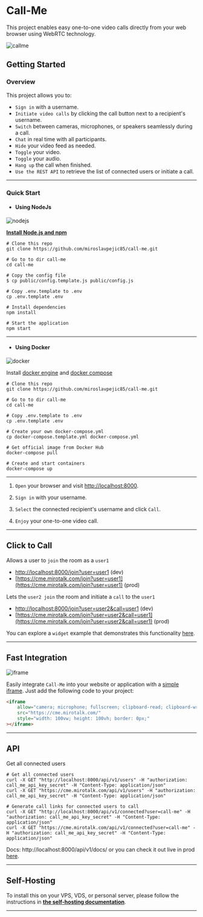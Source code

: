 # Call-Me

This project enables easy one-to-one video calls directly from your web browser using WebRTC technology.

![callme](./assets/doc/callme.png)

## Getting Started

### Overview

This project allows you to:

- `Sign in` with a username.
- `Initiate video calls` by clicking the call button next to a recipient's username.
- `Switch` between cameras, microphones, or speakers seamlessly during a call.
- `Chat` in real time with all participants.
- `Hide` your video feed as needed.
- `Toggle` your video.
- `Toggle` your audio.
- `Hang up` the call when finished.
- `Use the REST API` to retrieve the list of connected users or initiate a call.

---

### Quick Start

- #### Using NodeJs

![nodejs](public/assets/nodejs.png)

**[Install Node.js and npm](https://nodejs.org/en/download)**

```shell
# Clone this repo
git clone https://github.com/miroslavpejic85/call-me.git

# Go to to dir call-me
cd call-me

# Copy the config file
$ cp public/config.template.js public/config.js

# Copy .env.template to .env
cp .env.template .env

# Install dependencies
npm install

# Start the application
npm start
```

---

- #### Using Docker

![docker](public/assets/docker.png)

Install [docker engine](https://docs.docker.com/engine/install/) and [docker compose](https://docs.docker.com/compose/install/)

```shell
# Clone this repo
git clone https://github.com/miroslavpejic85/call-me.git

# Go to to dir call-me
cd call-me

# Copy .env.template to .env
cp .env.template .env

# Create your own docker-compose.yml
cp docker-compose.template.yml docker-compose.yml

# Get official image from Docker Hub
docker-compose pull

# Create and start containers
docker-compose up
```

---

1. `Open` your browser and visit [http://localhost:8000](http://localhost:8000).

2. `Sign in` with your username.

3. `Select` the connected recipient's username and click `Call`.

4. `Enjoy` your one-to-one video call.

---

## Click to Call

Allows a user to `join` the room as a `user1`

- [http://localhost:8000/join?user=user1](http://localhost:8000/join?user=user1) (dev)
- [https://cme.mirotalk.com/join?user=user1](https://cme.mirotalk.com/join?user=user1) (prod)

Lets the `user2 join` the room and initiate a `call` to the `user1`

- [http://localhost:8000/join?user=user2&call=user1](http://localhost:8000/join?user=user2&call=user1) (dev)
- [https://cme.mirotalk.com/join?user=user2&call=user1](https://cme.mirotalk.com/join?user=user2&call=user1) (prod)

You can explore a `widget` example that demonstrates this functionality [here](./integration/widget.html).

---

## Fast Integration

![iframe](public/assets/iframe.png)

Easily integrate `Call-Me` into your website or application with a [simple iframe](https://codepen.io/Miroslav-Pejic/pen/qEWBaKP). Just add the following code to your project:

```html
<iframe
    allow="camera; microphone; fullscreen; clipboard-read; clipboard-write; web-share; autoplay"
    src="https://cme.mirotalk.com/"
    style="width: 100vw; height: 100vh; border: 0px;"
></iframe>
```

---

## API

Get all connected users

```shell
# Get all connected users
curl -X GET "http://localhost:8000/api/v1/users" -H "authorization: call_me_api_key_secret" -H "Content-Type: application/json"
curl -X GET "https://cme.mirotalk.com/api/v1/users" -H "authorization: call_me_api_key_secret" -H "Content-Type: application/json"

# Generate call links for connected users to call
curl -X GET "http://localhost:8000/api/v1/connected?user=call-me" -H "authorization: call_me_api_key_secret" -H "Content-Type: application/json"
curl -X GET "https://cme.mirotalk.com/api/v1/connected?user=call-me" -H "authorization: call_me_api_key_secret" -H "Content-Type: application/json"
```

Docs: http://localhost:8000/api/v1/docs/ or you can check it out live in prod [here](https://cme.mirotalk.com/api/v1/docs/).

---

## Self-Hosting

To install this on your VPS, VDS, or personal server, please follow the instructions in **[the self-hosting documentation](./doc/self-hosting.md)**.

---
